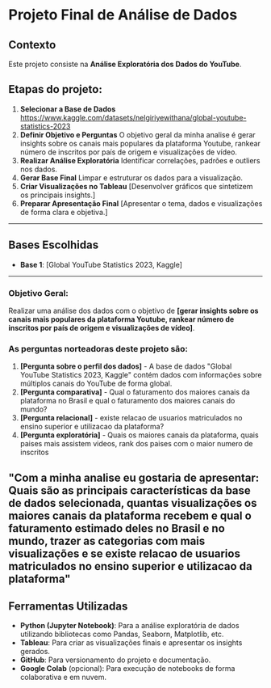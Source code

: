 # Projeto Final de Análise de Dados

## Contexto  
Este projeto consiste na **Análise Exploratória dos Dados do YouTube**.  

## Etapas do projeto:
1. **Selecionar a Base de Dados** https://www.kaggle.com/datasets/nelgiriyewithana/global-youtube-statistics-2023
2. **Definir Objetivo e Perguntas**  O objetivo geral da minha analise é gerar insights sobre os canais mais populares da plataforma Youtube, rankear número de inscritos por país de origem e visualizações de vídeo.
3. **Realizar Análise Exploratória**  Identificar correlações, padrões e outliers nos dados.
4. **Gerar Base Final**  Limpar e estruturar os dados para a visualização.
5. **Criar Visualizações no Tableau**  [Desenvolver gráficos que sintetizem os principais insights.]
6. **Preparar Apresentação Final**  [Apresentar o tema, dados e visualizações de forma clara e objetiva.]

---

## Bases Escolhidas  
- **Base 1**: [Global YouTube Statistics 2023, Kaggle]  


---
 
### Objetivo Geral:
Realizar uma análise dos dados com o objetivo de **[gerar insights sobre os canais mais populares da plataforma Youtube, rankear número de inscritos por país de origem e visualizações de vídeo]**.  

### As perguntas norteadoras deste projeto são:  
1. **[Pergunta sobre o perfil dos dados]** - 
A base de dados "Global YouTube Statistics 2023, Kaggle" contém dados com informações sobre múltiplos canais do YouTube de forma global.
2. **[Pergunta comparativa]** - Qual o faturamento dos maiores canais da plataforma no Brasil e qual o faturamento dos maiores canais do mundo?
3. **[Pergunta relacional]** - existe relacao de usuarios matriculados no ensino superior e utilizacao da plataforma?  
4. **[Pergunta exploratória]** - Quais os maiores canais da plataforma, quais paises mais assistem videos, rank dos paises com o maior numero de inscritos


"Com a minha analise eu gostaria de apresentar:  Quais são as principais características da base de dados selecionada, quantas visualizações os maiores canais da plataforma recebem e qual o faturamento estimado deles no Brasil e no mundo, trazer as categorias com mais visualizações e se existe relacao de usuarios matriculados no ensino superior e utilizacao da plataforma"
---

## Ferramentas Utilizadas  
- **Python (Jupyter Notebook)**: Para a análise exploratória de dados utilizando bibliotecas como Pandas, Seaborn, Matplotlib, etc.  
- **Tableau**: Para criar as visualizações finais e apresentar os insights gerados.  
- **GitHub**: Para versionamento do projeto e documentação.  
- **Google Colab** (opcional): Para execução de notebooks de forma colaborativa e em nuvem.  
